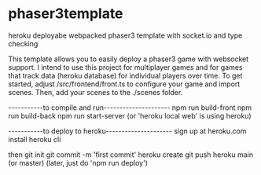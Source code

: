 # phaser3template
heroku deployabe webpacked phaser3 template with socket.io and type checking

This template allows you to easily deploy a phaser3 game with websocket support.
I intend to use this project for multiplayer games and for games that track data (heroku database) for individual players over time. To get started, adjust /src/frontend/front.ts to configure your game and import scenes. Then, add your scenes to the ./scenes folder.


-----------to compile and run---------------------
npm run build-front
npm run build-back
npm run start-server (or 'heroku local web' is using heroku)

-----------to deploy to heroku---------------------
sign up at heroku.com
install heroku cli

then 
git init
git commit -m 'first commit'
heroku create <appname>
git push heroku main (or master)
(later, just do 'npm run deploy')